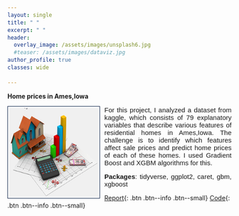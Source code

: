 ```yaml
---
layout: single
title: " "
excerpt: " "
header:
  overlay_image: /assets/images/unsplash6.jpg
  #teaser: /assets/images/dataviz.jpg
author_profile: true  
classes: wide 

--- 
```

<style>
.myDiv {  
  text-align: justify;
  font-size: 15px;
  font-family: Arial, Helvetica, sans-serif; 
  overflow: hidden;
}

p.clear {
  clear: both;
}

ul {
  list-style-type: none;
  margin: 0;
  padding: 0;
  overflow: hidden;
  font-size: 15px;
  font-family: Arial, Helvetica, sans-serif;  
} 

li{
  font-size: 20px;
  font-family: Arial, Helvetica, sans-serif; 
 }
</style>  

**Home prices in Ames,Iowa**
<p>
<img src="/assets/images/Housepricesimage.png" style="float:left;width:200px;height:200px;margin-right:10px;border:1px solid #021a40;padding:3px;background-color:sand;"><div class="myDiv">For this project, I analyzed a dataset from kaggle, which consists of 79 explanatory variables that describe various features of residential homes in Ames,Iowa. The challenge is to identify which features affect sale prices and predict home prices of each of these homes. I used Gradient Boost and XGBM algorithms for this.</div></p>

<div class="myDiv"><strong>Packages</strong>: tidyverse, ggplot2, caret, gbm, xgboost</div>

[Report](/portfolio/Housingprices.html){: .btn .btn--info .btn--small}    [Code](https://github.com/smakeneni/Housingprices/blob/master/Housingprices.Rmd){: .btn .btn--info .btn--small}
